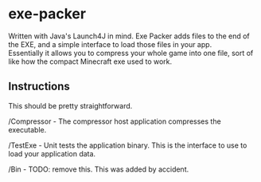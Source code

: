 # exe-packer
Written with Java's Launch4J in mind. Exe Packer adds files to the end of the EXE, and a simple interface to load those files in your app.  
Essentially it allows you to compress your whole game into one file, sort of like how the compact Minecraft exe used to work.

## Instructions
This should be pretty straightforward.  

/Compressor - The compressor host application compresses the executable.

/TestExe - Unit tests the application binary.  This is the interface to use to load your application data.

/Bin - TODO: remove this.  This was added by accident. 


